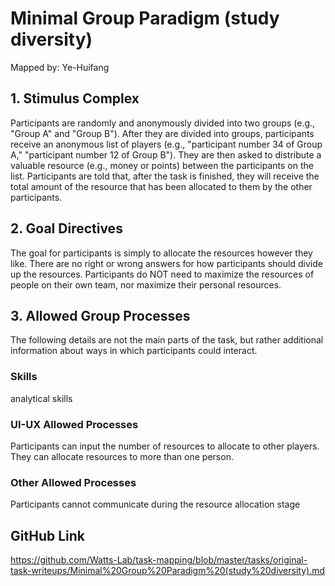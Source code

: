 # Minimal Group Paradigm (study diversity)

Mapped by: Ye-Huifang 

## 1. Stimulus Complex 
Participants are randomly and anonymously divided into two groups (e.g., "Group A" and "Group B"). After they are divided into groups, participants receive an anonymous list of players (e.g., "participant number 34 of Group A," "participant number 12 of Group B"). They are then asked to distribute a valuable resource (e.g., money or points) between the participants on the list. Participants are told that, after the task is finished, they will receive the total amount of the resource that has been allocated to them by the other participants.

## 2. Goal Directives 
The goal for participants is simply to allocate the resources however they like. There are no right or wrong answers for how participants should divide up the resources. Participants do NOT need to maximize the resources of people on their own team, nor maximize their personal resources.

## 3. Allowed Group Processes 
The following details are not the main parts of the task, but rather additional information about ways in which participants could interact.

### Skills 
analytical skills

### UI-UX Allowed Processes
Participants can input the number of resources to allocate to other players. They can allocate resources to more than one person.

### Other Allowed Processes
Participants cannot communicate during the resource allocation stage

## GitHub Link 
https://github.com/Watts-Lab/task-mapping/blob/master/tasks/original-task-writeups/Minimal%20Group%20Paradigm%20(study%20diversity).md
